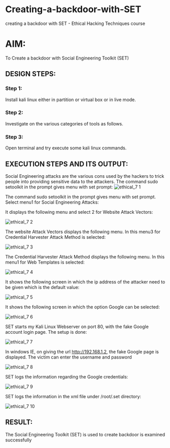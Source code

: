 # Creating-a-backdoor-with-SET
creating a backdoor with SET - Ethical Hacking Techniques course

# AIM:
To Create a backdoor with Social Engineering Toolkit (SET)

## DESIGN STEPS:
### Step 1:
Install kali linux either in partition or virtual box or in live mode.

### Step 2:
Investigate on the various categories of tools as follows.

### Step 3:
Open terminal and try execute some kali linux commands.



## EXECUTION STEPS AND ITS OUTPUT:
Social Engineering attacks are the various cons used by the hackers to trick people into providing sensitive data to the attackers. The command sudo setoolkit in the prompt gives menu with set prompt:
![ethical_7 1](https://github.com/gummadileepkumar/creating-a-backdoor-with-SET/assets/118707761/3129315f-215e-4c86-8409-ebaa1c1d9700)


The command sudo setoolkit in the prompt gives menu with set prompt. Select menu1 for Social Engineering Attacks:

It displays the following menu and select 2 for Website Attack Vectors:


![ethical_7 2](https://github.com/gummadileepkumar/creating-a-backdoor-with-SET/assets/118707761/50182e45-d434-4e4c-b549-0eaae52ec198)

The website Attack Vectors displays the following menu. In this menu3 for Credential Harvester Attack Method is selected:


![ethical_7 3](https://github.com/gummadileepkumar/creating-a-backdoor-with-SET/assets/118707761/7236540f-574c-4161-841b-3f830326dbf9)


The Credential Harvester Attack Method displays the following menu. In this menu1 for Web Templates is selected: 

![ethical_7 4](https://github.com/gummadileepkumar/creating-a-backdoor-with-SET/assets/118707761/938bead6-3c45-4fcd-a05e-f80eab8ecf3e)


It shows the following screen in which the ip address of the attacker need to be given which is the default value:

![ethical_7 5](https://github.com/gummadileepkumar/creating-a-backdoor-with-SET/assets/118707761/4a1d1605-62dd-40c5-9c9a-98b79512bc25)


It shows the following screen in which the option Google can be selected: 

![ethical_7 6](https://github.com/gummadileepkumar/creating-a-backdoor-with-SET/assets/118707761/62731765-85a0-42dc-9bf0-fd553aacf030)


SET starts my Kali Linux Webserver on port 80, with the fake Google account login page. The setup is done: 

![ethical_7 7](https://github.com/gummadileepkumar/creating-a-backdoor-with-SET/assets/118707761/02175088-76e3-45b7-9c8f-bd96c6a6d9bc)


In windows IE, on giving the url http://192.168.1.2, the fake Google page is displayed. The victim can enter the username and password 

![ethical_7 8](https://github.com/gummadileepkumar/creating-a-backdoor-with-SET/assets/118707761/c842f11b-1541-451b-a2e9-cf1f7238a2f2)


SET logs the information regarding the Google credentials: 

![ethical_7 9](https://github.com/gummadileepkumar/creating-a-backdoor-with-SET/assets/118707761/fcaa20eb-3386-4845-8851-84c2c79f328e)


SET logs the information in the xml file under /root/.set directory:

![ethical_7 10](https://github.com/gummadileepkumar/creating-a-backdoor-with-SET/assets/118707761/134cf982-7542-4013-8eec-ab3800a297fb)


## RESULT:
The Social Engineering Toolkit (SET) is used to create backdoor is  examined successfully
